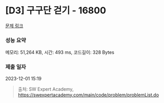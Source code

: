 # [D3] 구구단 걷기 - 16800 

[문제 링크](https://swexpertacademy.com/main/code/problem/problemDetail.do?contestProbId=AYaf9W8afyMDFAQ9) 

### 성능 요약

메모리: 51,264 KB, 시간: 493 ms, 코드길이: 328 Bytes

### 제출 일자

2023-12-01 15:19



> 출처: SW Expert Academy, https://swexpertacademy.com/main/code/problem/problemList.do